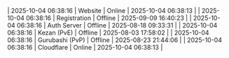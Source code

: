| 2025-10-04 06:38:16 | Website | Online | 2025-10-04 06:38:13 |
| 2025-10-04 06:38:16 | Registration | Offline | 2025-09-09 16:40:23 |
| 2025-10-04 06:38:16 | Auth Server | Offline | 2025-08-18 09:33:31 |
| 2025-10-04 06:38:16 | Kezan (PvE) | Offline | 2025-08-03 17:58:02 |
| 2025-10-04 06:38:16 | Gurubashi (PvP) | Offline | 2025-08-23 21:44:06 |
| 2025-10-04 06:38:16 | Cloudflare | Online | 2025-10-04 06:38:13 |
